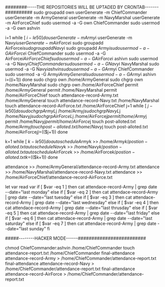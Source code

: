 ########-----THE REPOSITORIES WILL BE UPTADED BY CRONTAB-------##########
sudo groupadd own
userGenerate -m ChiefCommander
userGenerate -m ArmyGeneral
userGenerate -m NavyMarshal
userGenerate -m AirForceChief
sudo usermod -a -G own ChiefCommander
sudo usermod -a -G own ashvin


i=1
while [ $i -le 50 ]
do
userGenerate -m Army$i
userGenerate -m Navy$i
userGenerate -m AirForce$i
sudo groupadd AirForce$i
sudo groupadd Navy$i
sudo groupadd Army$i
sudo usermod -a -G AirForce$i ChiefCommander
sudo usermod -a -G AirForce$i AirForceChief
sudo usermod -a -G AirForce$i ashivn
sudo usermod -a -G Navy$i ChiefCommander
sudo usermod -a -G Navy$i NavyMarshal
sudo usermod -a -G Navy$i ashvin
sudo usermod -a -G Army$i ChiefCommander
sudo usermod -a -G Army$i ArmyGeneral
sudo usermod -a -G Army$i ashivn
i=$(($i+1))
done
sudo chgrp own /home/ArmyGeneral
sudo chgrp own /home/NavyMarshal
sudo chgrp own /home/AirForceChief
permit /home/ArmyGeneral
permit /home/NavyMarshal
permit /home/AirForceChief
touch attendance-record-Army.txt /home/ArmyGeneral
touch attendance-record-Navy.txt /home/NavyMarshal
touch attendance-record-AirForce.txt /home/AirForceChief
j=1
while [ $j -le 50 ]
do
sudo chgrp ArmyL$j /home/Army$j
sudo chgrp NavyL$j /home/Navy$j
sudo chgrp AirForceL$j /home/AirForce$j
permit /home/Army$j
permit /home/Navy$j
permit /home/AirForce$j
touch post-alloted.txt /home/Army$j
touch post-alloted.txt /home/Navy$j
touch post-alloted.txt /home/AirForce$j
j=$(($j+1))
done







k=1
while [ $k -le 50 ]
do
autoschedule Army$k >> /home/Army$k/postion-alloted.txt
autoschedule Navy$k >> /home/Navy$k/postion-alloted.txt
autoschedule AirForce$k >> /home/AirForce$k/postion-alloted.txt
k=$(($k+1))
done









attendance >> /home/ArmyGeneral/attendance-record-Army.txt
attendance >> /home/NavyMarshal/attendance-record-Navy.txt
attendance >> /home/AirForceChief/attendance-record-AirForce.txt










let var
read var
if [ $var -eq 1 ]
then
cat attendace-record-Army | grep date --date="last monday"
else if [ $var -eq 2 ]
then
cat attendace-record-Army | grep date --date="last tuesday"
else if [ $var -eq 3 ]
then
cat attendace-record-Army | grep date --date="last wednesday"
else if [ $var -eq 4 ]
then
cat attendace-record-Army | grep date --date="last thrusday"
else if [ $var -eq 5 ]
then
cat attendace-record-Army | grep date --date="last friday"
else if [ $var -eq 6 ]
then
cat attendace-record-Army | grep date --date="last saturday"
else if [ $var -eq 7 ]
then
cat attendace-record-Army | grep date --date="last sunday"
fi







#####--------HACKER MODE------#########################





chmod ChiefCommander:ashvin /home/ChiefCommander
touch attendance-report.txt /home/ChiefCommander
final-attendance attendance-record-Army > /home/ChiefCommander/attendance-report.txt
final-attendance attendance-record-Navy > /home/ChiefCommander/attendance-report.txt
final-attendance attendance-record-AirForce > /home/ChiefCommander/attendance-report.txt





